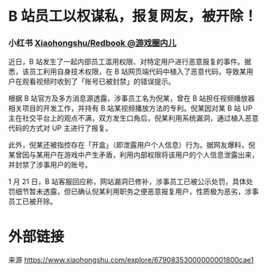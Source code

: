 # B 站员工以权谋私，报复网友，被开除！

### 小红书 [Xiaohongshu/Redbook @游戏圈内儿](https://www.xiaohongshu.com/user/profile/66f55684000000001d020afb)

近日，B 站发生了一起内部员工滥用权限、对特定用户进行恶意报复的事件。据悉，该员工利用自身技术权限，在 B 站网页端代码中植入了恶意代码，导致某用户在观看视频时收到了「账号已被封禁」的错误提示。

根据 B 站官方及多方消息源透露，涉事员工名为倪某，曾在 B 站担任视频播放器相关项目的开发工作，并持有 B 站某视频播放方法的专利。倪某因对某 B 站 UP 主在社交平台上的观点不满，双方发生口角后，倪某利用系统漏洞，通过植入恶意代码的方式对 UP 主进行了报复。

此外，倪某还被指控存在「开盒」（即泄露用户个人信息）行为。据网友爆料，倪某曾因与某用户在游戏中产生矛盾，利用内部权限将该用户的个人信息泄露出来，并封禁了涉事用户的账号。

1 月 21 日，B 站客服回应称，网站漏洞已修补，涉事员工已被公示处罚，具体处罚细节暂未透露，但已确认倪某利用职务之便恶意报复用户，性质极为恶劣，涉事员工已被开除。

# 外部链接

来源 https://www.xiaohongshu.com/explore/67908353000000001800cae1
